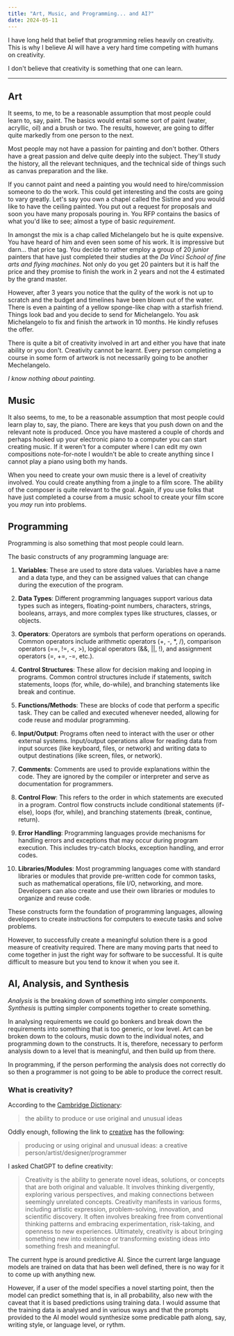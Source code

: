 ```yaml
---
title: "Art, Music, and Programming... and AI?"
date: 2024-05-11
---
```


I have long held that belief that programming relies heavily on creativity.  This is why I believe AI will have a very hard time competing with humans on creativity.

I don't believe that creativity is something that one can learn.

---

## Art

It seems, to me, to be a reasonable assumption that most people could learn to, say, paint.  The basics would entail some sort of paint (water, acryllic, oil) and a brush or two.  The results, however, are going to differ quite markedly from one person to the next.  

Most people may not have a passion for painting and don't bother.  Others have a great passion and delve quite deeply into the subject.  They'll study the history, all the relevant techniques, and the technical side of things such as canvas preparation and the like.

If you cannot paint and need a painting you would need to hire/commission someone to do the work.  This could get interesting and the costs are going to vary greatly.  Let's say you own a chapel called the Sistine and you would like to have the ceiling painted.  You put out a request for proposals and soon you have many proposals pouring in.  You RFP contains the basics of what you'd like to see; almost a type of basic *requirement*.  

In amongst the mix is a chap called Michelangelo but he is quite expensive.  You have heard of him and even seen some of his work.  It is impressive but darn... that price tag.  You decide to rather employ a group of 20 *junior* painters that have just completed their studies at the *Da Vinci School of fine arts and flying machines*.  Not only do you get 20 painters but it is half the price and they promise to finish the work in 2 years and not the 4 estimated by the grand master.

However, after 3 years you notice that the qulity of the work is not up to scratch and the budget and timelines have been blown out of the water.  There is even a painting of a yellow sponge-like chap with a starfish friend.  Things look bad and you decide to send for Michelangelo.  You ask Michelangelo to fix and finish the artwork in 10 months.  He kindly refuses the offer.

There is quite a bit of creativity involved in art and either you have that inate ability or you don't.  Creativity cannot be learnt.  Every person completing a course in some form of artwork is not necessarily going to be another Mechelangelo.

*I know nothing about painting.*

## Music

It also seems, to me, to be a reasonable assumption that most people could learn play to, say, the piano.  There are keys that you push down on and the relevant note is produced.  Once you have mastered a couple of chords and perhaps hooked up your electronic piano to a computer you can start creating music.  If it weren't for a computer where I can edit my own compositions note-for-note I wouldn't be able to create anything since I cannot play a piano using both my hands.

When you need to create your own music there is a level of creativity involved.  You could create anything from a jingle to a film score.  The ability of the composer is quite relevant to the goal.  Again, if you use folks that have just completed a course from a music school to create your film score you *may* run into problems.

## Programming

Programming is also something that most people could learn.  

The basic constructs of any programming language are:

1. **Variables**: These are used to store data values. Variables have a name and a data type, and they can be assigned values that can change during the execution of the program.

2. **Data Types**: Different programming languages support various data types such as integers, floating-point numbers, characters, strings, booleans, arrays, and more complex types like structures, classes, or objects.

3. **Operators**: Operators are symbols that perform operations on operands. Common operators include arithmetic operators (+, -, *, /), comparison operators (==, !=, <, >), logical operators (&&, ||, !), and assignment operators (=, +=, -=, etc.).

4. **Control Structures**: These allow for decision making and looping in programs. Common control structures include if statements, switch statements, loops (for, while, do-while), and branching statements like break and continue.

5. **Functions/Methods**: These are blocks of code that perform a specific task. They can be called and executed whenever needed, allowing for code reuse and modular programming.

6. **Input/Output**: Programs often need to interact with the user or other external systems. Input/output operations allow for reading data from input sources (like keyboard, files, or network) and writing data to output destinations (like screen, files, or network).

7. **Comments**: Comments are used to provide explanations within the code. They are ignored by the compiler or interpreter and serve as documentation for programmers.

8. **Control Flow**: This refers to the order in which statements are executed in a program. Control flow constructs include conditional statements (if-else), loops (for, while), and branching statements (break, continue, return).

9. **Error Handling**: Programming languages provide mechanisms for handling errors and exceptions that may occur during program execution. This includes try-catch blocks, exception handling, and error codes.

10. **Libraries/Modules**: Most programming languages come with standard libraries or modules that provide pre-written code for common tasks, such as mathematical operations, file I/O, networking, and more. Developers can also create and use their own libraries or modules to organize and reuse code.

These constructs form the foundation of programming languages, allowing developers to create instructions for computers to execute tasks and solve problems.

However, to successfully create a meaningful solution there is a good measure of creativity required.  There are many moving parts that need to come together in just the right way for software to be successful.  It is quite difficult to measure but you tend to know it when you see it.

## AI, Analysis, and Synthesis

*Analysis* is the breaking down of something into simpler components.  *Synthesis* is putting simpler components together to create something.

In analysing requirements we could go bonkers and break down the requirements into something that is too generic, or low level.  Art can be broken down to the colours, music down to the individual notes, and programming down to the constructs.  It is, therefore, necessary to perform analysis down to a level that is meaningful, and then build up from there.

In programming, if the person performing the analysis does not correctly do so then a programmer is not going to be able to produce the correct result.

### What is creativity?

According to the [Cambridge Dictionary](https://dictionary.cambridge.org/dictionary/english/creativity):

> the ability to produce or use original and unusual ideas

Oddly enough, following the link to [creative](https://dictionary.cambridge.org/dictionary/english/creative) has the following:

> producing or using original and unusual ideas: a creative person/artist/designer/programmer

I asked ChatGPT to define creativity:

> Creativity is the ability to generate novel ideas, solutions, or concepts that are both original and valuable. It involves thinking divergently, exploring various perspectives, and making connections between seemingly unrelated concepts. Creativity manifests in various forms, including artistic expression, problem-solving, innovation, and scientific discovery. It often involves breaking free from conventional thinking patterns and embracing experimentation, risk-taking, and openness to new experiences. Ultimately, creativity is about bringing something new into existence or transforming existing ideas into something fresh and meaningful.

The current hype is around predictive AI.  Since the current large language models are trained on data that has been well defined, there is no way for it to come up with anything new.

However, if a user of the model specifies a novel starting point, then the model can predict something that is, in all probability, also new with the caveat that it is based predictions using training data.  I would assume that the training data is analysed and in various ways and that the prompts provided to the AI model would synthesize some predicable path along, say, writing style, or language level, or rythm.

